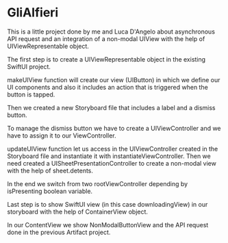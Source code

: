 # GliAlfieri
This is a little project done by me and Luca D'Angelo about asynchronous API request and an integration of a non-modal UIView with the help of UIViewRepresentable object.

The first step is to create a UIViewRepresentable object in the existing SwiftUI project.

makeUIView function will create our view (UIButton) in which we define our UI components and also it includes an action that is triggered when the button is tapped.

Then we created a new Storyboard file that includes a label and a dismiss button.

To manage the dismiss button we have to create a UIViewController and we have to assign it to our ViewController.

updateUIView function let us access in the UIViewController created in the Storyboard file and instantiate it with instantiateViewController. Then we need created a UISheetPresentationController to create a non-modal view with the help of sheet.detents.

In the end we switch from two rootViewController depending by isPresenting boolean variable.

Last step is to show SwiftUI view (in this case downloadingView) in our storyboard with the help of ContainerView object.

In our ContentView we show NonModalButtonView and the API request done in the previous Artifact project.
